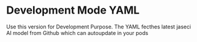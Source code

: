 # Development Mode YAML

Use this version for Development Purpose. The YAML fecthes latest jaseci AI model from Github which can autoupdate in your pods 